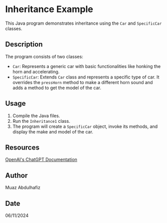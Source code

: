 # Inheritance Example

This Java program demonstrates inheritance using the `Car` and `SpecificCar` classes.

## Description

The program consists of two classes:

- `Car`: Represents a generic car with basic functionalities like honking the horn and accelerating.
- `SpecificCar`: Extends `Car` class and represents a specific type of car. It overrides the `pressHorn` method to make a different horn sound and adds a method to get the model of the car.

## Usage

1. Compile the Java files.
2. Run the `Inheritance1` class.
3. The program will create a `SpecificCar` object, invoke its methods, and display the make and model of the car.


## Resources

[OpenAI's ChatGPT Documentation](https://openai.com/chatgpt)

## Author

Muaz Abdulhafiz


## Date

06/11/2024